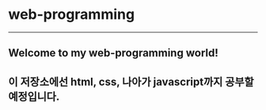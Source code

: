 # web-programming

----------------------------

## Welcome to my web-programming world!
## 이 저장소에선 html, css, 나아가 javascript까지 공부할 예정입니다.
